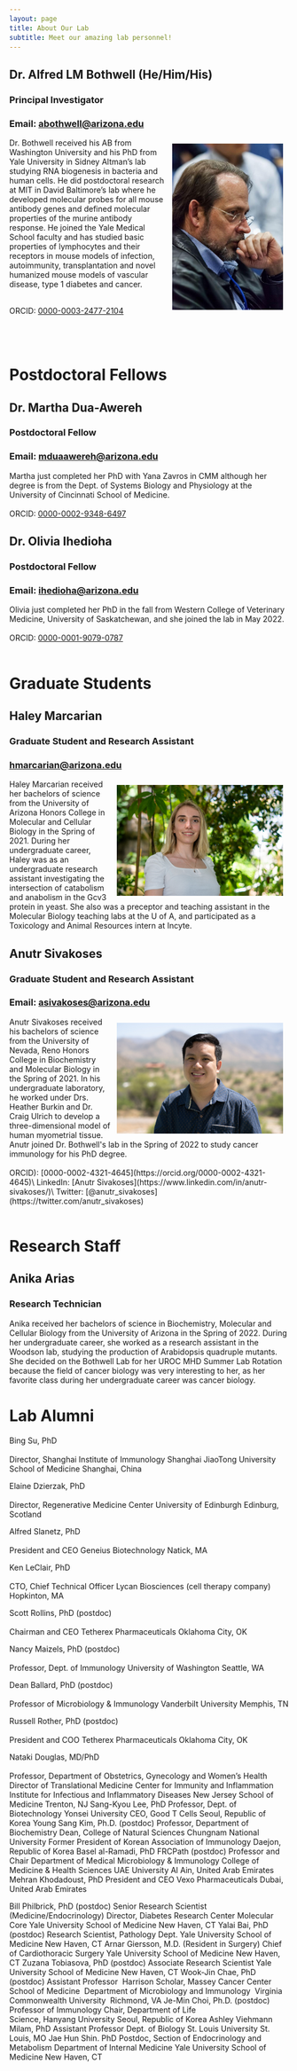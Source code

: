 ```yaml
---
layout: page
title: About Our Lab
subtitle: Meet our amazing lab personnel!
---
```



## Dr. Alfred LM Bothwell (He/Him/His)
### Principal Investigator
### Email: abothwell@arizona.edu
<img src="/assets/img/bothwell.jpg" align = right height = "300" style = "padding: 10px" />Dr. Bothwell received his AB from Washington University and his PhD from Yale University in Sidney Altman’s lab studying RNA biogenesis in bacteria and human cells.  He did postdoctoral research at MIT in David Baltimore’s lab where he developed molecular probes for all mouse antibody genes and defined molecular properties of the murine antibody response.  He joined the Yale Medical School faculty and has studied basic properties of lymphocytes and their receptors in mouse models of infection, autoimmunity, transplantation and novel humanized mouse models of vascular disease, type 1 diabetes and cancer.<br/><br/>

ORCID: [0000-0003-2477-2104](https://orcid.org/0000-0003-2477-2104)
<br/><br/>
<br/><br/>

# Postdoctoral Fellows
## Dr. Martha Dua-Awereh
### Postdoctoral Fellow
### Email: mduaawereh@arizona.edu
Martha just completed her PhD with Yana Zavros in CMM although her degree is from the Dept. of
Systems Biology and Physiology at the University of Cincinnati School of Medicine. <br/><br/>
ORCID: [0000-0002-9348-6497](https://orcid.org/0000-0002-9348-6497)

## Dr. Olivia Ihedioha
### Postdoctoral Fellow
### Email: ihedioha@arizona.edu
Olivia just completed her PhD in the fall from Western College of Veterinary Medicine, University of
Saskatchewan, and she joined the lab in May 2022. <br/><br/>
ORCID: [0000-0001-9079-0787](https://orcid.org/0000-0001-9079-0787)
<br/><br/>

# Graduate Students
## Haley Marcarian
### Graduate Student and Research Assistant
### hmarcarian@arizona.edu
<img src="/assets/img/haley-marcarian-headshot.jpg" align = right height = 200 style = "padding: 10px"/>
Haley Marcarian received her bachelors of science from the University of Arizona Honors College in Molecular and Cellular Biology in the Spring of 2021. During her undergraduate career, Haley was as an undergraduate research assistant investigating the intersection of catabolism and anabolism in the Gcv3 protein in yeast. She also was a preceptor and teaching assistant in the Molecular Biology teaching labs at the U of A, and participated as a Toxicology and Animal Resources intern at Incyte.

## Anutr Sivakoses
### Graduate Student and Research Assistant
### Email: asivakoses@arizona.edu
<img src="/assets/img/anutr-sivakoses-headshot.jpg" align = right height = 200 style = "padding: 10px"/>
Anutr Sivakoses received his bachelors of science from the University of Nevada, Reno Honors College in Biochemistry and Molecular Biology in the Spring of 2021. In his undergraduate laboratory, he worked under Drs. Heather Burkin and Dr. Craig Ulrich to develop a three-dimensional model of human myometrial tissue. Anutr joined Dr. Bothwell's lab in the Spring of 2022 to study cancer immunology for his PhD degree. <br/><br/>
ORCID): [0000-0002-4321-4645](https://orcid.org/0000-0002-4321-4645)\
LinkedIn: [Anutr Sivakoses](https://www.linkedin.com/in/anutr-sivakoses/)\
Twitter: [@anutr_sivakoses](https://twitter.com/anutr_sivakoses)
<br/></br>

# Research Staff
## Anika Arias
### Research Technician 
Anika received her bachelors of science in Biochemistry, Molecular and Cellular Biology from the University of Arizona in the Spring of 2022. During her undergraduate career, she worked as a research assistant in the Woodson lab, studying the production of Arabidopsis quadruple mutants. She decided on the Bothwell Lab for her UROC MHD Summer Lab Rotation because the field of cancer biology was very interesting to her, as her favorite class during her undergraduate career was cancer biology.

# Lab Alumni
Bing Su, PhD <br/></br>
Director, Shanghai Institute of Immunology
Shanghai JiaoTong University School of Medicine
Shanghai, China

Elaine Dzierzak, PhD <br/></br>
Director, Regenerative Medicine Center
University of Edinburgh
Edinburg, Scotland

Alfred Slanetz, PhD <br/></br>
President and CEO
Geneius Biotechnology
Natick, MA

Ken LeClair, PhD <br/></br>
CTO, Chief Technical Officer
Lycan Biosciences (cell therapy company)
Hopkinton, MA

Scott Rollins, PhD (postdoc) <br/></br>
Chairman and CEO
Tetherex Pharmaceuticals
Oklahoma City, OK

Nancy Maizels, PhD (postdoc) <br/></br>
Professor, Dept. of Immunology
University of Washington
Seattle, WA

Dean Ballard, PhD (postdoc) <br/></br>
Professor of Microbiology &amp; Immunology
Vanderbilt University
Memphis, TN

Russell Rother, PhD (postdoc) <br/></br>
President and COO
Tetherex Pharmaceuticals
Oklahoma City, OK

Nataki Douglas, MD/PhD <br/></br>
Professor, Department of Obstetrics, Gynecology and Women’s Health
Director of Translational Medicine
Center for Immunity and Inflammation
Institute for Infectious and Inflammatory Diseases
New Jersey School of Medicine
Trenton, NJ
Sang-Kyou Lee, PhD
Professor, Dept. of Biotechnology
Yonsei University
CEO, Good T Cells
Seoul, Republic of Korea
Young Sang Kim, Ph.D. (postdoc)
Professor, Department of Biochemistry
Dean, College of Natural Sciences
Chungnam National University
Former President of Korean Association of Immunology
Daejon, Republic of Korea
Basel al-Ramadi, PhD FRCPath (postdoc)
Professor and Chair
Department of Medical Microbiology &amp; Immunology
College of Medicine &amp; Health Sciences
UAE University
Al Ain, United Arab Emirates
Mehran Khodadoust, PhD
President and CEO
Vexo Pharmaceuticals
Dubai, United Arab Emirates

Bill Philbrick, PhD (postdoc)
Senior Research Scientist (Medicine/Endocrinology)
Director, Diabetes Research Center Molecular Core
Yale University School of Medicine
New Haven, CT
Yalai Bai, PhD (postdoc)
Research Scientist, Pathology Dept.
Yale University School of Medicine
New Haven, CT
Arnar Giersson, M.D. (Resident in Surgery)
Chief of Cardiothoracic Surgery
Yale University School of Medicine
New Haven, CT
Zuzana Tobiasova, PhD (postdoc)
Associate Research Scientist
Yale University School of Medicine
New Haven, CT
Wook-Jin Chae, PhD (postdoc)
Assistant Professor 
Harrison Scholar, Massey Cancer Center School of Medicine 
Department of Microbiology and Immunology 
Virginia Commonwealth University 
Richmond, VA
Je-Min Choi, Ph.D. (postdoc)
Professor of Immunology
Chair, Department of Life Science, Hanyang University
Seoul, Republic of Korea
Ashley Viehmann Milam, PhD
Assistant Professor
Dept. of Biology
St. Louis University
St. Louis, MO
Jae Hun Shin. PhD
Postdoc, Section of Endocrinology and Metabolism
Department of Internal Medicine
Yale University School of Medicine
New Haven, CT
